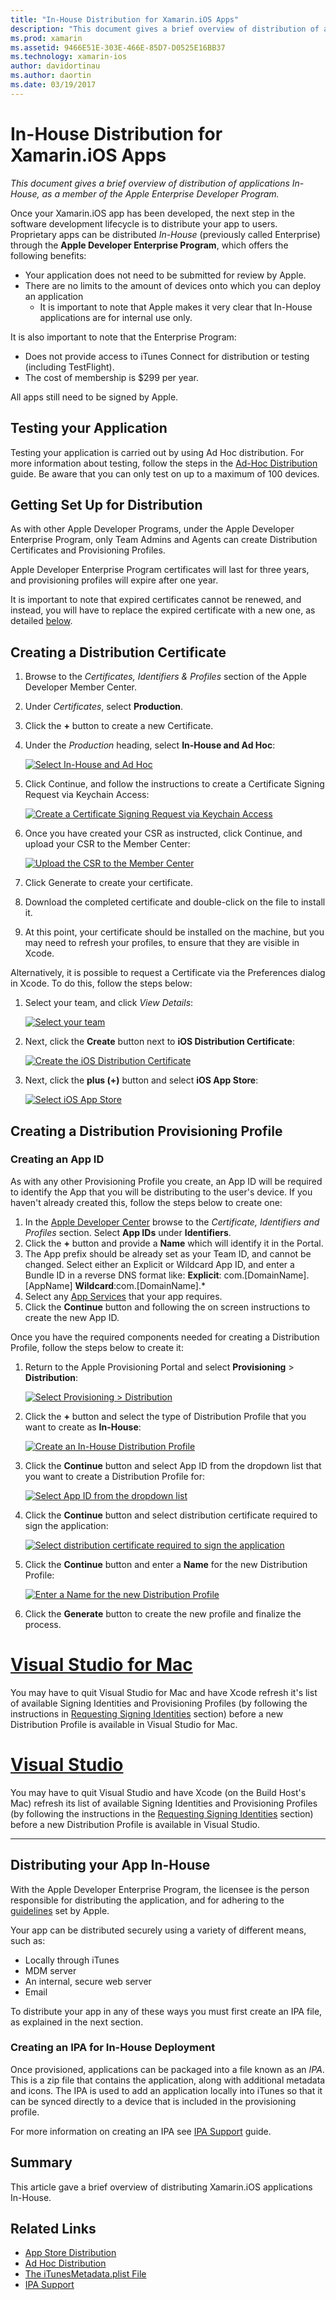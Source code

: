 ```yaml
---
title: "In-House Distribution for Xamarin.iOS Apps"
description: "This document gives a brief overview of distribution of applications In-House, as a member of the Apple Enterprise Developer Program."
ms.prod: xamarin
ms.assetid: 9466E51E-303E-466E-85D7-D0525E16BB37
ms.technology: xamarin-ios
author: davidortinau
ms.author: daortin
ms.date: 03/19/2017
---
```


# In-House Distribution for Xamarin.iOS Apps

_This document gives a brief overview of distribution of applications In-House, as a member of the Apple Enterprise Developer Program._

Once your Xamarin.iOS app has been developed, the next step in the software development lifecycle is to distribute your app to users. Proprietary apps can be distributed *In-House* (previously called Enterprise) through the **Apple Developer Enterprise Program**, which offers the following benefits:

- Your application does not need to be submitted for review by Apple.
- There are no limits to the amount of devices onto which you can deploy an application
  - It is important to note that Apple makes it very clear that In-House applications are for internal use only.

It is also important to note that the Enterprise Program:

- Does not provide access to iTunes Connect for distribution or testing (including TestFlight).
- The cost of membership is $299 per year.

All apps still need to be signed by Apple.

<a name="testing"></a>

## Testing your Application

Testing your application is carried out by using Ad Hoc distribution. For more information about testing, follow the steps in the [Ad-Hoc Distribution](~/ios/deploy-test/app-distribution/ad-hoc-distribution.md) guide. Be aware that you can only test on up to a maximum of 100 devices.

<a name="setup"></a>

## Getting Set Up for Distribution

As with other Apple Developer Programs, under the Apple Developer Enterprise Program, only Team Admins and Agents can create Distribution Certificates and Provisioning Profiles.

Apple Developer Enterprise Program certificates will last for three years, and provisioning profiles will expire after one year.

It is important to note that expired certificates cannot be renewed, and instead, you will have to replace the expired certificate with a new one, as detailed [below](#certificate).

<a name="certificate"></a>

## Creating a Distribution Certificate

1. Browse to the *Certificates, Identifiers & Profiles* section of the Apple Developer Member Center.
2. Under *Certificates*, select **Production**.
3. Click the **+** button to create a new Certificate.
4. Under the *Production* heading, select **In-House and Ad Hoc**:

   [![](in-house-distribution-images/createcertmanually01.png "Select In-House and Ad Hoc")](in-house-distribution-images/createcertmanually01.png#lightbox)

5. Click Continue, and follow the instructions to create a Certificate Signing Request via Keychain Access:

   [![](in-house-distribution-images/createcertmanually02.png "Create a Certificate Signing Request via Keychain Access")](in-house-distribution-images/createcertmanually02.png#lightbox)

6. Once you have created your CSR as instructed, click Continue, and upload your CSR to the Member Center:

   [![](in-house-distribution-images/createcertmanually03.png "Upload the CSR to the Member Center")](in-house-distribution-images/createcertmanually03.png#lightbox)

7. Click Generate to create your certificate.
8. Download the completed certificate and double-click on the file to install it.
9. At this point, your certificate should be installed on the machine, but you may need to refresh your profiles, to ensure that they are visible in Xcode.

Alternatively, it is possible to request a Certificate via the Preferences dialog in Xcode. To do this, follow the steps below:

1. Select your team, and click *View Details*:

   [![](in-house-distribution-images/selectteam.png "Select your team")](in-house-distribution-images/selectteam.png#lightbox)

2. Next, click the **Create** button next to **iOS Distribution Certificate**:

   [![](in-house-distribution-images/selectcert.png "Create the iOS Distribution Certificate")](in-house-distribution-images/selectcert.png#lightbox)

3. Next, click the **plus (+)** button and select **iOS App Store**:

   [![](in-house-distribution-images/selectcert.png "Select iOS App Store")](in-house-distribution-images/selectcert.png#lightbox)

<a name="profile"></a>

## Creating a Distribution Provisioning Profile

<a name="appid"></a>

### Creating an App ID

As with any other Provisioning Profile you create, an App ID will be required to identify the App that you will be distributing to the user's device. If you haven't already created this, follow the steps below to create one:

1. In the [Apple Developer Center](https://developer.apple.com/account/overview.action) browse to the *Certificate, Identifiers and Profiles* section. Select **App IDs** under **Identifiers**.
2. Click the **+** button and provide a **Name** which will identify it in the Portal.
3. The App prefix should be already set as your Team ID, and cannot be changed. Select either an Explicit or Wildcard App ID, and enter a Bundle ID in a reverse DNS format like: **Explicit**: com.[DomainName].[AppName] **Wildcard**:com.[DomainName].*
4. Select any [App Services](~/ios/get-started/installation/device-provisioning/index.md#provisioning-for-application-services) that your app requires.
5. Click the **Continue** button and following the on screen instructions to create the new App ID.

Once you have the required components needed for creating a Distribution Profile, follow the steps below to create it:

1. Return to the Apple Provisioning Portal and select **Provisioning** > **Distribution**:

   [![](in-house-distribution-images/distribute01.png "Select Provisioning > Distribution")](in-house-distribution-images/distribute01.png#lightbox)

2. Click the **+** button and select the type of Distribution Profile that you want to create as **In-House**:

   [![](in-house-distribution-images/distribute02.png "Create an In-House Distribution Profile")](in-house-distribution-images/distribute02.png#lightbox)

3. Click the **Continue** button and select App ID from the dropdown list that you want to create a Distribution Profile for:

   [![](in-house-distribution-images/distribute03.png "Select App ID from the dropdown list")](in-house-distribution-images/distribute03.png#lightbox)

4. Click the **Continue** button and select distribution certificate required to sign the application:

   [![](in-house-distribution-images/distribute04.png "Select distribution certificate required to sign the application")](in-house-distribution-images/distribute04.png#lightbox)

5. Click the **Continue** button and enter a **Name** for the new Distribution Profile:

   [![](in-house-distribution-images/distribute06.png "Enter a Name for the new Distribution Profile")](in-house-distribution-images/distribute06.png#lightbox)

6. Click the **Generate** button to create the new profile and finalize the process.

# [Visual Studio for Mac](#tab/macos)

 You may have to quit Visual Studio for Mac and have Xcode refresh it's list of available Signing Identities and Provisioning Profiles (by following the instructions in [Requesting Signing Identities](~/ios/get-started/installation/device-provisioning/manual-provisioning.md#download) section) before a new Distribution Profile is available in Visual Studio for Mac.

# [Visual Studio](#tab/windows)

You may have to quit Visual Studio and have Xcode (on the Build Host's Mac) refresh its list of available Signing Identities and Provisioning Profiles (by following the instructions in the [Requesting Signing Identities](~/ios/get-started/installation/device-provisioning/manual-provisioning.md#download) section) before a new Distribution Profile is available in Visual Studio.

-----

<a name="inhouse"></a>

## Distributing your App In-House

With the Apple Developer Enterprise Program, the licensee is the person responsible for distributing the application, and for adhering to the [guidelines](https://developer.apple.com/programs/enterprise/) set by Apple.

Your app can be distributed securely using a variety of different means, such as:

- Locally through iTunes
- MDM server
- An internal, secure web server
- Email

To distribute your app in any of these ways you must first create an IPA file, as explained in the next section.

### Creating an IPA for In-House Deployment

Once provisioned, applications can be packaged into a file known as an *IPA*. This is a zip file that contains the application, along with additional metadata and icons. The IPA is used to add an application locally into iTunes so that it can be synced directly to a device that is included in the provisioning profile.

For more information on creating an IPA see [IPA Support](~/ios/deploy-test/app-distribution/ipa-support.md) guide.

## Summary

This article gave a brief overview of distributing Xamarin.iOS applications In-House.

## Related Links

- [App Store Distribution](~/ios/deploy-test/app-distribution/app-store-distribution/index.md)
- [Ad Hoc Distribution](~/ios/deploy-test/app-distribution/ad-hoc-distribution.md)
- [The iTunesMetadata.plist File](~/ios/deploy-test/app-distribution/itunesmetadata.md)
- [IPA Support](~/ios/deploy-test/app-distribution/ipa-support.md)

